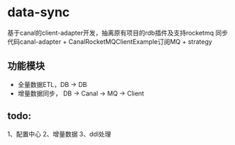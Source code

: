 # data-sync
基于canal的client-adapter开发，抽离原有项目的rdb插件及支持rocketmq
同步代码canal-adapter + CanalRocketMQClientExample订阅MQ + strategy

## 功能模块
+ 全量数据ETL，DB -> DB
+ 增量数据同步， DB -> Canal -> MQ -> Client

## todo:
1、配置中心
2、增量数据
3、ddl处理